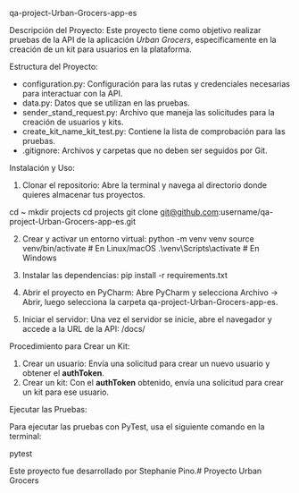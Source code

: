 qa-project-Urban-Grocers-app-es

Descripción del Proyecto:
Este proyecto tiene como objetivo realizar pruebas de la API de la aplicación *Urban Grocers*, específicamente en la creación de un kit para usuarios en la plataforma. 

Estructura del Proyecto:
- configuration.py: Configuración para las rutas y credenciales necesarias para interactuar con la API.
- data.py: Datos que se utilizan en las pruebas.
- sender_stand_request.py: Archivo que maneja las solicitudes para la creación de usuarios y kits.
- create_kit_name_kit_test.py: Contiene la lista de comprobación para las pruebas.
- .gitignore: Archivos y carpetas que no deben ser seguidos por Git.

Instalación y Uso:

1. Clonar el repositorio:
Abre la terminal y navega al directorio donde quieres almacenar tus proyectos.

cd ~
mkdir projects
cd projects
git clone git@github.com:username/qa-project-Urban-Grocers-app-es.git

2. Crear y activar un entorno virtual:
python -m venv venv
source venv/bin/activate   # En Linux/macOS
.\venv\Scripts\activate    # En Windows

3. Instalar las dependencias:
pip install -r requirements.txt

4. Abrir el proyecto en PyCharm:
Abre PyCharm y selecciona Archivo → Abrir, luego selecciona la carpeta qa-project-Urban-Grocers-app-es.

5. Iniciar el servidor:
Una vez el servidor se inicie, abre el navegador y accede a la URL de la API: <url-del-servidor>/docs/

Procedimiento para Crear un Kit:

1. Crear un usuario: Envía una solicitud para crear un nuevo usuario y obtener el **authToken**.
2. Crear un kit: Con el **authToken** obtenido, envía una solicitud para crear un kit para ese usuario. 

Ejecutar las Pruebas:

Para ejecutar las pruebas con PyTest, usa el siguiente comando en la terminal:

pytest <qa-project-Urban-Grocers-app-es>

Este proyecto fue desarrollado por Stephanie Pino.# Proyecto Urban Grocers 
